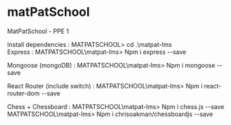 # matPatSchool
MatPatSchool - PPE 1

Install dependencies :
MATPATSCHOOL> cd .\matpat-lms\
Express :
MATPATSCHOOL\matpat-lms> Npm i express --save

Mongoose (mongoDB) :
MATPATSCHOOL\matpat-lms> Npm i mongoose --save

React Router (include switch) :
MATPATSCHOOL\matpat-lms> Npm i react-router-dom --save

Chess + Chessboard :
MATPATSCHOOL\matpat-lms> Npm i chess.js --save
MATPATSCHOOL\matpat-lms> Npm i chrisoakman/chessboardjs --save

